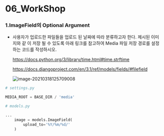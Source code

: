 # 06_WorkShop

### 1.ImageField의 Optional Argument

- 사용자가 업로드한 파일들을 업로드 된 날짜에 따라 분류하고자 한다. 제시된 이미지와 같 이 저장 될 수 있도록 아래 링크를 참고하여 Media 파일 저장 경로를 설정하는 코드를 작성하시오.

  https://docs.python.org/3/library/time.html#time.strftime

  https://docs.djangoproject.com/en/3.1/ref/models/fields/#filefield

  ![image-20210318125709008](06_WorkShop.assets/image-20210318125709008.png)



```python
# settings.py

MEDIA_ROOT = BASE_DIR / 'media'
```

```python
# models.py

...
	image = models.ImageField(
    	upload_to='%Y/%m/%d/'
    )
```

